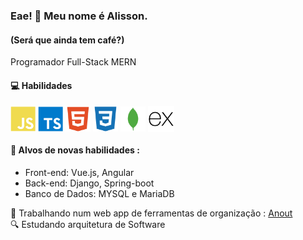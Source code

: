 ### Eae! 👋 Meu nome é Alisson.
#### (Será que ainda tem café?)

Programador Full-Stack MERN

<h4>💻 Habilidades</h4>
<div style="display: inline_block">
<img align="center" width="40" alt="javascript" src="https://raw.githubusercontent.com/devicons/devicon/master/icons/javascript/javascript-plain.svg"/>
<img align="center" width="40" alt="typescript" src="https://raw.githubusercontent.com/devicons/devicon/master/icons/typescript/typescript-plain.svg"/>
<img align="center" width="40" alt="typescript" src="https://raw.githubusercontent.com/devicons/devicon/master/icons/html5/html5-plain.svg"/>
  <img align="center" width="40" alt="typescript" src="https://raw.githubusercontent.com/devicons/devicon/master/icons/css3/css3-plain.svg"/>
  <img align="center" width="40" alt="typescript" src="https://raw.githubusercontent.com/devicons/devicon/master/icons/mongodb/mongodb-plain.svg"/>
  <img style="border: 1px solid white" align="center" width="40" alt="typescript" src="https://raw.githubusercontent.com/devicons/devicon/master/icons/express/express-original.svg"/>
</div>

#### 🌱 Alvos de novas habilidades : 
- Front-end: Vue.js, Angular
- Back-end: Django, Spring-boot
- Banco de Dados: MYSQL e MariaDB


🔭 Trabalhando num web app de ferramentas de organização : <a href="https://github.com/AllyssinXD/anout">Anout</a> <br/>
🔍 Estudando arquitetura de Software
